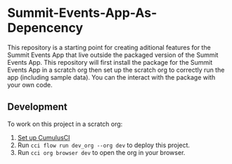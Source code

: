 # Summit-Events-App-As-Depencency

This repository is a starting point for creating aditional features for the Summit Events App
that live outside the packaged version of the Summit Events App. This repository will first install the package
for the Summit Events App in a scratch org then set up the scratch org to correctly
run the app (including sample data). You can the interact with the package with your own 
code.

## Development

To work on this project in a scratch org:

1. [Set up CumulusCI](https://cumulusci.readthedocs.io/en/latest/tutorial.html)
2. Run `cci flow run dev_org --org dev` to deploy this project.
3. Run `cci org browser dev` to open the org in your browser.
